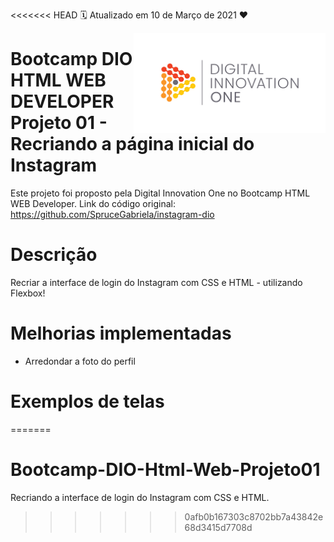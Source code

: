 <<<<<<< HEAD
:spiral_calendar: Atualizado em 10 de Março de 2021 :heart:

<img align="right" alt="GIF" height="160px" src="https://github.com/rdeconti/rdeconti-resources/blob/main/Digital%20Innovation%20One%20-%20Logotipo.png" />

# Bootcamp DIO HTML WEB DEVELOPER Projeto 01 - Recriando a página inicial do Instagram
Este projeto foi proposto pela Digital Innovation One no Bootcamp HTML WEB Developer.
Link do código original: https://github.com/SpruceGabriela/instagram-dio

# Descrição
Recriar a interface de login do Instagram com CSS e HTML - utilizando Flexbox!

# Melhorias implementadas
- Arredondar a foto do perfil

# Exemplos de telas
=======
# Bootcamp-DIO-Html-Web-Projeto01

Recriando a interface de login do Instagram com CSS e HTML.
>>>>>>> 0afb0b167303c8702bb7a43842e68d3415d7708d
